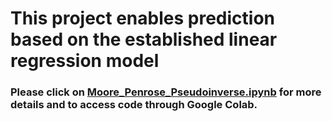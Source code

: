 # This project enables prediction based on the established linear regression model

### Please click on [Moore_Penrose_Pseudoinverse.ipynb](https://github.com/Disciplined-22/Moore_Penrose_Pseudoinverse/blob/main/Moore_Penrose_Pseudoinverse.ipynb) for more details and to access code through Google Colab.
